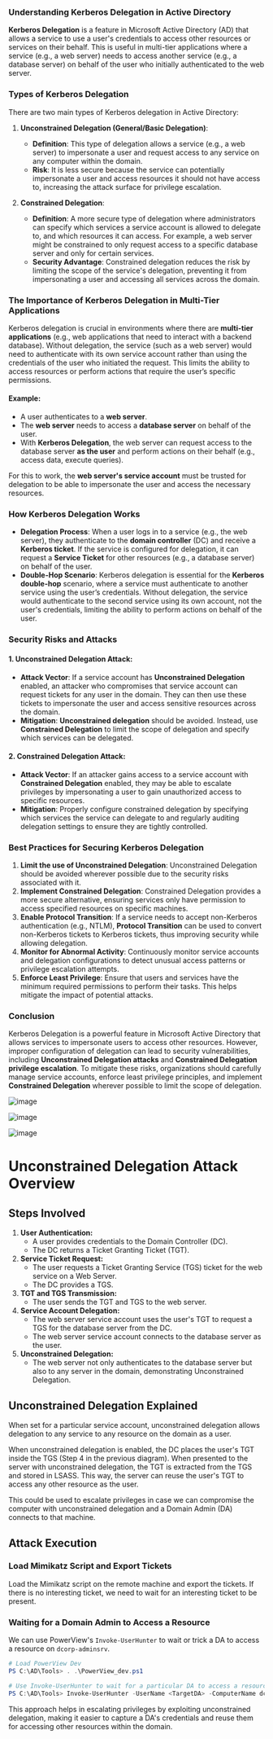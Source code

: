 ### Understanding Kerberos Delegation in Active Directory

**Kerberos Delegation** is a feature in Microsoft Active Directory (AD) that allows a service to use a user's credentials to access other resources or services on their behalf. This is useful in multi-tier applications where a service (e.g., a web server) needs to access another service (e.g., a database server) on behalf of the user who initially authenticated to the web server.

### Types of Kerberos Delegation

There are two main types of Kerberos delegation in Active Directory:

1. **Unconstrained Delegation (General/Basic Delegation)**:
   - **Definition**: This type of delegation allows a service (e.g., a web server) to impersonate a user and request access to any service on any computer within the domain.
   - **Risk**: It is less secure because the service can potentially impersonate a user and access resources it should not have access to, increasing the attack surface for privilege escalation.

2. **Constrained Delegation**:
   - **Definition**: A more secure type of delegation where administrators can specify which services a service account is allowed to delegate to, and which resources it can access. For example, a web server might be constrained to only request access to a specific database server and only for certain services.
   - **Security Advantage**: Constrained delegation reduces the risk by limiting the scope of the service's delegation, preventing it from impersonating a user and accessing all services across the domain.

### The Importance of Kerberos Delegation in Multi-Tier Applications

Kerberos delegation is crucial in environments where there are **multi-tier applications** (e.g., web applications that need to interact with a backend database). Without delegation, the service (such as a web server) would need to authenticate with its own service account rather than using the credentials of the user who initiated the request. This limits the ability to access resources or perform actions that require the user’s specific permissions.

#### Example:
- A user authenticates to a **web server**.
- The **web server** needs to access a **database server** on behalf of the user.
- With **Kerberos Delegation**, the web server can request access to the database server **as the user** and perform actions on their behalf (e.g., access data, execute queries).

For this to work, the **web server's service account** must be trusted for delegation to be able to impersonate the user and access the necessary resources.

### How Kerberos Delegation Works

- **Delegation Process**: When a user logs in to a service (e.g., the web server), they authenticate to the **domain controller** (DC) and receive a **Kerberos ticket**. If the service is configured for delegation, it can request a **Service Ticket** for other resources (e.g., a database server) on behalf of the user.
- **Double-Hop Scenario**: Kerberos delegation is essential for the **Kerberos double-hop** scenario, where a service must authenticate to another service using the user’s credentials. Without delegation, the service would authenticate to the second service using its own account, not the user's credentials, limiting the ability to perform actions on behalf of the user.

### Security Risks and Attacks

#### 1. **Unconstrained Delegation Attack**:
- **Attack Vector**: If a service account has **Unconstrained Delegation** enabled, an attacker who compromises that service account can request tickets for any user in the domain. They can then use these tickets to impersonate the user and access sensitive resources across the domain.
- **Mitigation**: **Unconstrained delegation** should be avoided. Instead, use **Constrained Delegation** to limit the scope of delegation and specify which services can be delegated.

#### 2. **Constrained Delegation Attack**:
- **Attack Vector**: If an attacker gains access to a service account with **Constrained Delegation** enabled, they may be able to escalate privileges by impersonating a user to gain unauthorized access to specific resources. 
- **Mitigation**: Properly configure constrained delegation by specifying which services the service can delegate to and regularly auditing delegation settings to ensure they are tightly controlled.

### Best Practices for Securing Kerberos Delegation

1. **Limit the use of Unconstrained Delegation**: Unconstrained Delegation should be avoided wherever possible due to the security risks associated with it.
2. **Implement Constrained Delegation**: Constrained Delegation provides a more secure alternative, ensuring services only have permission to access specified resources on specific machines.
3. **Enable Protocol Transition**: If a service needs to accept non-Kerberos authentication (e.g., NTLM), **Protocol Transition** can be used to convert non-Kerberos tickets to Kerberos tickets, thus improving security while allowing delegation.
4. **Monitor for Abnormal Activity**: Continuously monitor service accounts and delegation configurations to detect unusual access patterns or privilege escalation attempts.
5. **Enforce Least Privilege**: Ensure that users and services have the minimum required permissions to perform their tasks. This helps mitigate the impact of potential attacks.

### Conclusion

Kerberos Delegation is a powerful feature in Microsoft Active Directory that allows services to impersonate users to access other resources. However, improper configuration of delegation can lead to security vulnerabilities, including **Unconstrained Delegation attacks** and **Constrained Delegation privilege escalation**. To mitigate these risks, organizations should carefully manage service accounts, enforce least privilege principles, and implement **Constrained Delegation** wherever possible to limit the scope of delegation.

![image](https://github.com/user-attachments/assets/58634ad4-72be-4f15-8ba8-829040b3c595)

![image](https://github.com/user-attachments/assets/5e70971b-ae11-4887-9cb0-625010fb2332)

![image](https://github.com/user-attachments/assets/78fbabfa-cfff-4269-81bb-13a36a5ba067)

# Unconstrained Delegation Attack Overview

## Steps Involved

1. **User Authentication:**
    - A user provides credentials to the Domain Controller (DC).
    - The DC returns a Ticket Granting Ticket (TGT).
2. **Service Ticket Request:**
    - The user requests a Ticket Granting Service (TGS) ticket for the web service on a Web Server.
    - The DC provides a TGS.
3. **TGT and TGS Transmission:**
    - The user sends the TGT and TGS to the web server.
4. **Service Account Delegation:**
    - The web server service account uses the user's TGT to request a TGS for the database server from the DC.
    - The web server service account connects to the database server as the user.
5. **Unconstrained Delegation:**
    - The web server not only authenticates to the database server but also to any server in the domain, demonstrating Unconstrained Delegation.

## Unconstrained Delegation Explained

When set for a particular service account, unconstrained delegation allows delegation to any service to any resource on the domain as a user.

When unconstrained delegation is enabled, the DC places the user's TGT inside the TGS (Step 4 in the previous diagram). When presented to the server with unconstrained delegation, the TGT is extracted from the TGS and stored in LSASS. This way, the server can reuse the user's TGT to access any other resource as the user.

This could be used to escalate privileges in case we can compromise the computer with unconstrained delegation and a Domain Admin (DA) connects to that machine.

## Attack Execution

### Load Mimikatz Script and Export Tickets

Load the Mimikatz script on the remote machine and export the tickets. If there is no interesting ticket, we need to wait for an interesting ticket to be present.

### Waiting for a Domain Admin to Access a Resource

We can use PowerView's `Invoke-UserHunter` to wait or trick a DA to access a resource on `dcorp-adminsrv`.

```powershell
# Load PowerView Dev
PS C:\AD\Tools> . .\PowerView_dev.ps1

# Use Invoke-UserHunter to wait for a particular DA to access a resource
PS C:\AD\Tools> Invoke-UserHunter -UserName <TargetDA> -ComputerName dcorp-adminsrv
```

This approach helps in escalating privileges by exploiting unconstrained delegation, making it easier to capture a DA's credentials and reuse them for accessing other resources within the domain.
